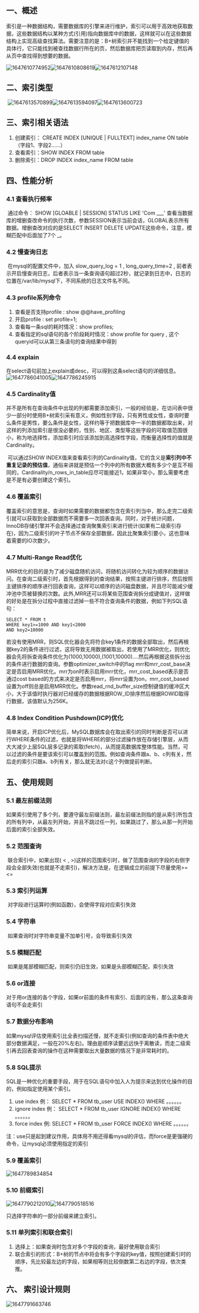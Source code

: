 ## 一、概述

​	索引是一种数据结构，需要数据库的引擎来进行维护，索引可以用于高效地获取数据，这些数据结构以某种方式(引用)指向数据库中的数据，这样就可以在这些数据结构上实现高级查找算法。需要注意的是：B+树索引并不能找到一个给定键值的具体行，它只能找到被查找数据行所在的页，然后数据库把页读取到内存，然后再从页中查找得到想要的数据。

![1647610774952](../noteImage/1647610774952.png)![1647610808619](../noteImage/1647610808619.png)![1647612107148](../noteImage/1647612107148.png)

## 二、索引类型

​	![1647613570899](../noteImage/1647613570899.png)![1647613594097](../noteImage/1647613594097.png)![1647613600723](../noteImage/1647613600723.png)

## 三、索引相关语法

1.  创建索引： CREATE INDEX [UNIQUE | FULLTEXT]  index_name ON table （字段1、字段2......）
2.  查看索引：SHOW INDEX FROM table
3.  删除索引：DROP INDEX  index_name FROM  table

## 四、性能分析

### 4.1 查看执行频率

​	通过命令：  SHOW  [GLOABLE | SESSION]  STATUS LIKE 'Com ___'   查看当数据库的增删查改命令的执行次数，参数SESSION表示当前会话，GLOBAL表示所有数据。增删查改对应的是SELECT   INSERT   DELETE  UPDATE这些命令，注意，模糊匹配中后面加了7个 _。

### 4.2 慢查询日志

​	在mysql的配置文件中，加入 slow_query_log = 1  ,   long_query_time=2  , 前者表示开启慢查询日志，后者表示当一条查询语句超过2秒，就记录到日志中，日志的位置在/var/lib/mysql下，不同系统的日志文件名不同。

### 4.3 profile系列命令

1.  查看是否支持profile :  show  @@have_profiling
2.  开启profile :  set profile=1;
3.  查看每一条sql的耗时情况：show profiles;
4.  查看指定的sql语句的各个阶段耗时情况：show profile for query  <queryid>,  这个queryid可以从第三条语句的查询结果中得到

### 4.4 explain

​	在select语句前加上explain或desc，可以得到这条select语句的详细信息。![1647786041005](../noteImage/1647786041005.png)![1647786245915](../noteImage/1647786245915.png)

### 4.5 Cardinality值

​	并不是所有在查询条件中出现的列都需要添加索引，一般的经验是，在访问表中很少一部分时使用B+树索引采有意义，例如性别字段，只有男性或女性，查询时要么条件是男性，要么条件是女性，这样约等于把数据库中一半的数据都取出来，对这样的列添加索引是很没必要的，性别、地区、类型等这些字段的可取值范围很小，称为地选择性，添加索引时应该添加到高选择性字段，而衡量选择性的值就是Cardinality。

​	可以通过SHOW INDEX值来查看索引列的Cardinality值，它的含义是**索引列中不重复记录的预估值**，通俗来讲就是预估一个列中的所有数据大概有多少个是互不相同的，Cardinality/n_rows_in_table应尽可能接近1，如果非常小，那么需要考虑是不是有必要创建这个索引。

### 4.6 覆盖索引

​	覆盖索引的意思是，查询时如果需要的数据都包含在索引列当中，那么走完二级索引就可以获取到全部数据而不需要多一次回表查询。同时，对于统计问题，InnoDB存储引擎并不会选择通过查询聚集索引来进行统计(如果有二级索引存在)，因为二级索引的叶子节点不保存全部数据，因此比聚集索引要小，这也意味着需要的IO次数少。

### 4.7 Multi-Range Read优化

​	MRR优化的目的是为了减少磁盘随机访问，将随机访问转化为较为顺序的数据访问。在查询二级索引时，首先根据得到的查询结果，按照主键进行排序，然后按照主键排序的顺序进行回表查询，这样可以顺序的访问磁盘数据，并且尽可能减少缓冲池中页被替换的次数。
​	此外,MRR还可以将某些范围查询拆分成键值对，这样做的好处是在拆分过程中直接过滤掉一些不符合查询条件的数据，例如下列SQL语句：

```mysql
SELECT * FROM t
WHERE key1>=1000 AND key1<2000
AND key2=10000
```

​	若没有使用MRR，则SQL优化器会先将符合key1条件的数据全部取出，然后再根据key2的条件进行过滤，这将导致无用数据被取出，若使用了MRR优化，则优化器会先将拆查询条件优化为(1000,10000),(1001,10000)....然后再根据这些拆分出的条件进行数据的查询。
​	参数optimizer_switch中的flag mrr和mrr_cost_base决定是否启用MRR优化。mrr为on时表示启用mrr优化，mrr_cost_based表示是否通过cost based的方式来决定是否启用mrr，将mrr设置为on，mrr_cost_based设置为off则总是启用MRR优化。参数read_rnd_buffer_size控制键值的缓冲区大小，大于该值时执行器对已经缓存的数据根据ROW_ID排序然后根据ROWID取得行数据，该值默认为256K。

### 4.8 Index Condition Pushdown(ICP)优化

​	简单来说，开启ICP优化后，MySQL数据库会在取出索引的同时判断是否可以进行WHERE条件的过滤，也就是将WHERE的部分过滤操作放在存储引擎层，从而大大减少上层SQL层多记录的索取(fetch)，从而提高数据库整体性能。当然，可以过滤的条件是要该索引可以覆盖到的范围。例如查询条件跟a、b、c列有关，然后走的索引只跟a、b列有关，那么就无法对c这个列做提前判断。

## 五、使用规则

### 5.1 最左前缀法则

​	如果索引使用了多个列，要遵守最左前缀法则，最左前缀法则指的是从索引所包含的所有列中，从最左列开始，并且不跳过任一列，如果跳过了，那么从那一列开始后面的索引全部失效。

### 5.2 范围查询

​	联合索引中，如果出现( <   ,   >)这样的范围索引时，做了范围查询的字段的右侧字段会全部失效(也就是不走索引)，解决方法是，在逻辑成立的前提下尽量使用>=  <=

### 5.3 索引列运算

​	对字段进行运算时(例如函数)，会使得字段对应索引失效

### 5.4 字符串

​	如果查询时对字符串变量不加单引号，会导致索引失效

### 5.5 模糊匹配

​	如果是尾部模糊匹配，则索引仍旧生效，如果是头部模糊匹配，索引失效

### 5.6 or连接

​	对于用or连接的各个字段，如果or前面的条件有索引、后面的没有，那么这条查询语句不会走索引

### 5.7 数据分布影响

​	如果mysql评估使用索引比全表扫描还慢，就不走索引(例如查询的条件表中绝大部分数据满足，一般在20%左右)。理由是顺序读要远远快于离散读，而走二级索引再去回表查询的操作在这种需要取出大量数据的情况下是非常耗时的。

### 5.8 SQL提示

​	SQL是一种优化的重要手段，用于在SQL语句中加入人为提示来达到优化操作的目的，例如指定使用某个索引。

1.  use index  例： SELECT * FROM tb_user USE INDEX(<index name>)  WHERE 。。。。。。
2.  ignore index  例： SELECT * FROM tb_user IGNORE INDEX(<index name>)  WHERE 。。。。。。 
3.  force index 例:  SELECT * FROM tb_user FORCE INDEX(<index name>)  WHERE 。。。。。。 

注：use只是起到建议作用，具体用不用还得看mysql的评估，而force是更强硬的命令，让mysql必须使用指定的索引

### 5.9 覆盖索引

![1647789834854](../noteImage/1647789834854.png)

### 5.10 前缀索引

![1647790212010](../noteImage/1647790212010.png)![1647790518516](../noteImage/1647790518516.png)

只选择字符串的一部分前缀来建立索引。

### 5.11 单列索引和联合索引

1.  选择上：如果查询时包含对多个字段的查询，最好使用联合索引
2.  联合索引的形式：B+树的节点中将会有多个字段的key值，按照创建索引时的顺序，先比较最左边的字段，如果相等则比较倒数第二右边的字段，依次类推。

## 六、 索引设计规则

![1647791663746](../noteImage/1647791663746.png)

